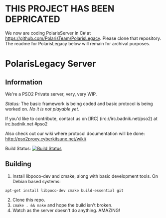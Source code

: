 THIS PROJECT HAS BEEN DEPRICATED
====
We now are coding PolarisServer in C# at https://github.com/PolarisTeam/PolarisLegacy. Please clone that repository.
The readme for PolarisLegacy below will remain for archival purposes.

PolarisLegacy Server
====
## Information
We're a PSO2 Private server, very, very WIP.

*Status:* The basic framework is being coded and basic protocol is being worked on. *No it is not playable yet.*

If you'd like to contribute, contact us on [IRC] (irc://irc.badnik.net/pso2) at irc.badnik.net #pso2

Also check out our wiki where protocol documentation will be done: http://pso2proxy.cyberkitsune.net/wiki/

Build Status: [![Build Status](https://travis-ci.org/cyberkitsune/PolarisServer.svg?branch=master)](https://travis-ci.org/cyberkitsune/PolarisServer)

## Building
1. Install libpoco-dev and cmake, along with basic development tools. On Debian based systems:
```
apt-get install libpoco-dev cmake build-essential git
```
2. Clone this repo.
3. `cmake . && make` and hope the build isn't broken.
4. Watch as the server doesn't do anything. AMAZING!
